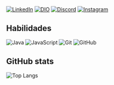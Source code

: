 ## 
[![LinkedIn](https://img.shields.io/badge/LinkedIn-40E0D0?style=for-the-badge&logo=linkedin&logoColor=F0FFFF)](https://www.linkedin.com/in/willlian-dias-30798127a/) [![DIO](https://img.shields.io/badge/perfil_dio-40E0D0?style=for-the-badge&logo=twitte&logoColor=F0FFFF)](https://www.dio.me/users/williantraveller42) [![Discord](https://img.shields.io/badge/Discord-40E0D0?style=for-the-badge&logo=discord&logoColor=F0FFFF)](https://www.discord.com/in/will3934/) [![Instagram](https://img.shields.io/badge/Instagram-40E0D0?style=for-the-badge&logo=instagram&logoColor=F0FFFF)](https://www.instagram.com/daviddifloar/)
## Habilidades
![Java](https://img.shields.io/badge/Java-40E0D0?style=for-the-badge&logo=java) ![JavaScript](https://img.shields.io/badge/JavaScript-40E0D0?style=for-the-badge&logo=javascript&logoColor=F0FFFF) ![Git](https://img.shields.io/badge/git-40E0D0.svg?style=for-the-badge&logo=git&logoColor=white) ![GitHub](https://img.shields.io/badge/github-40E0D0.svg?style=for-the-badge&logo=github&logoColor=white)
## GitHub stats
![Top Langs](https://github-readme-stats-git-masterrstaa-rickstaa.vercel.app/api/top-langs/?username=WillianDias-BDev&layout=compact&bg_color=40E0D0&border_color=30ADC&title_color=F0FFFF&text_color=FFF) 
